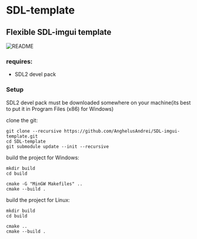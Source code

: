 # SDL-template
## Flexible SDL-imgui template

![README](https://user-images.githubusercontent.com/73694888/228629424-d5397c8a-3faa-4ca0-a1a3-2b9d5b0b3df5.png)

### requires:
* SDL2 devel pack

### Setup
SDL2 devel pack must be downloaded somewhere on your machine(its best to put it in Program Files (x86) for Windows)

clone the git:
```
git clone --recursive https://github.com/AnghelusAndrei/SDL-imgui-template.git
cd SDL-template
git submodule update --init --recursive
```

build the project for Windows:
```
mkdir build
cd build

cmake -G "MinGW Makefiles" .. 
cmake --build .
```

build the project for Linux:
```
mkdir build
cd build

cmake .. 
cmake --build .
```
